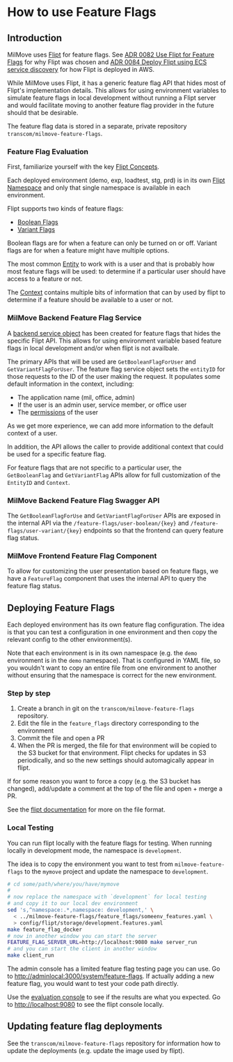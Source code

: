 # How to use Feature Flags

## Introduction

MilMove uses [Flipt](https://www.flipt.io) for feature flags. See [ADR 0082 Use Flipt for Feature Flags](../../adrs/0082-use-flipt-feature-flags.md) for why Flipt was chosen and [ADR 0084 Deploy Flipt using ECS service discovery](../../adrs/0084-deploy-flipt-service-discovery.md) for how Flipt is deployed in AWS.

While MilMove uses Flipt, it has a generic feature flag API that hides most of Flipt's implementation details. This allows for using environment variables to simulate feature flags in local development without running a Flipt server and would facilitate moving to another feature flag provider in the future should that be desirable.

The feature flag data is stored in a separate, private repository `transcom/milmove-feature-flags`.

### Feature Flag Evaluation

First, familiarize yourself with the key [Flipt Concepts](https://www.flipt.io/docs/concepts).

Each deployed environment (demo, exp, loadtest, stg, prd) is in its
own [Flipt Namespace](https://www.flipt.io/docs/concepts#namespaces) and only that single namespace is available in each environment.

Flipt supports two kinds of feature flags:
 * [Boolean Flags](https://www.flipt.io/docs/concepts#boolean-flags)
 * [Variant Flags](https://www.flipt.io/docs/concepts#variant-flags)

Boolean flags are for when a feature can only be turned on or off. Variant flags are for when a feature might have multiple options.

The most common [Entity](https://www.flipt.io/docs/concepts#entities) to work with is a user and that is probably how most feature flags will be used: to determine if a particular user should have access to a feature or not.

The [Context](https://www.flipt.io/docs/concepts#context) contains multiple bits of information that can by used by flipt to determine if a feature should be available to a user or not.

### MilMove Backend Feature Flag Service

A [backend service object](../../backend/guides/service-objects/overview.md) has been created for feature flags that hides the specific Flipt API. This allows for using environment variable based feature flags in local development and/or when flipt is not availbale.

The primary APIs that will be used are `GetBooleanFlagForUser` and `GetVariantFlagForUser`. The feature flag service object sets the `entityID` for those requests to the ID of the user making the request. It populates some default information in the context, including:
  * The application name (mil, office, admin)
  * If the user is an admin user, service member, or office user
  * The [permissions](../../backend/guides/roles-and-permissions.md) of the user

As we get more experience, we can add more information to the default context of a user.

In addition, the API allows the caller to provide additional context that could be used for a specific feature flag.

For feature flags that are not specific to a particular user, the `GetBooleanFlag` and `GetVariantFlag` APIs allow for full customization of the `EntityID` and `Context`.

### MilMove Backend Feature Flag Swagger API

The `GetBooleanFlagForUse` and `GetVariantFlagForUser` APIs are exposed in the internal API via the `/feature-flags/user-boolean/{key}` and `/feature-flags/user-variant/{key}` endpoints so that the frontend can query feature flag status.

### MilMove Frontend Feature Flag Component

To allow for customizing the user presentation based on feature flags, we have a `FeatureFlag` component that uses the internal API to query the feature flag status.

## Deploying Feature Flags

Each deployed environment has its own feature flag configuration. The
idea is that you can test a configuration in one environment and then
copy the relevant config to the other environment(s).

Note that each environment is in its own namespace (e.g. the `demo`
environment is in the `demo` namespace). That is configured in YAML
file, so you wouldn't want to copy an entire file from one environment
to another without ensuring that the namespace is correct for the new
environment.

### Step by step

1. Create a branch in git on the `transcom/milmove-feature-flags` repository.
1. Edit the file in the `feature_flags` directory corresponding to the
   environment
1. Commit the file and open a PR
1. When the PR is merged, the file for that environment will be copied
   to the S3 bucket for that environment. Flipt checks for updates in
   S3 periodically, and so the new settings should automagically
   appear in flipt.

If for some reason you want to force a copy (e.g. the S3 bucket has
changed), add/update a comment at the top of the file and open + merge
a PR.

See the [flipt
documentation](https://www.flipt.io/docs/configuration/storage#object)
for more on the file format.

### Local Testing

You can run flipt locally with the feature flags for testing. When running locally in development mode, the namespace is `development`.

The idea is to copy the environment you want to test from `milmove-feature-flags` to the `mymove` project and update the namespace to `development`.

```sh
# cd some/path/where/you/have/mymove
#
# now replace the namespace with `development` for local testing
# and copy it to our local dev environment
sed 's,^namespace:.*,namespace: development,' \
  < ../milmove-feature-flags/feature_flags/someenv_features.yaml \
  > config/flipt/storage/development.features.yaml
make feature_flag_docker
# now in another window you can start the server
FEATURE_FLAG_SERVER_URL=http://localhost:9080 make server_run
# and you can start the client in another window
make client_run
```

The admin console has a limited feature flag testing page you can use. Go to [http://adminlocal:3000/system/feature-flags](http://adminlocal:3000/system/feature-flags). If actually adding a new feature flag, you would want to test your code path directly.

Use the [evaluation
console](https://www.flipt.io/docs/introduction#evaluation-console) to
see if the results are what you expected. Go to [http://localhost:9080](http://localhost:9080) to see the flipt console locally.

## Updating feature flag deployments

See the `transcom/milmove-feature-flags` repository for information how to update the deployments (e.g. update the image used by flipt).
